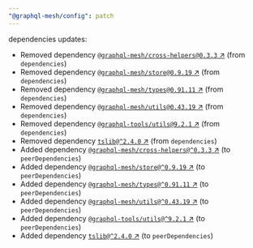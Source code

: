 ```yaml
---
"@graphql-mesh/config": patch
---
```

dependencies updates:
  - Removed dependency [`@graphql-mesh/cross-helpers@0.3.3` ↗︎](https://www.npmjs.com/package/@graphql-mesh/cross-helpers/v/0.3.3) (from `dependencies`)
  - Removed dependency [`@graphql-mesh/store@0.9.19` ↗︎](https://www.npmjs.com/package/@graphql-mesh/store/v/0.9.19) (from `dependencies`)
  - Removed dependency [`@graphql-mesh/types@0.91.11` ↗︎](https://www.npmjs.com/package/@graphql-mesh/types/v/0.91.11) (from `dependencies`)
  - Removed dependency [`@graphql-mesh/utils@0.43.19` ↗︎](https://www.npmjs.com/package/@graphql-mesh/utils/v/0.43.19) (from `dependencies`)
  - Removed dependency [`@graphql-tools/utils@9.2.1` ↗︎](https://www.npmjs.com/package/@graphql-tools/utils/v/9.2.1) (from `dependencies`)
  - Removed dependency [`tslib@^2.4.0` ↗︎](https://www.npmjs.com/package/tslib/v/2.4.0) (from `dependencies`)
  - Added dependency [`@graphql-mesh/cross-helpers@^0.3.3` ↗︎](https://www.npmjs.com/package/@graphql-mesh/cross-helpers/v/0.3.3) (to `peerDependencies`)
  - Added dependency [`@graphql-mesh/store@^0.9.19` ↗︎](https://www.npmjs.com/package/@graphql-mesh/store/v/0.9.19) (to `peerDependencies`)
  - Added dependency [`@graphql-mesh/types@^0.91.11` ↗︎](https://www.npmjs.com/package/@graphql-mesh/types/v/0.91.11) (to `peerDependencies`)
  - Added dependency [`@graphql-mesh/utils@^0.43.19` ↗︎](https://www.npmjs.com/package/@graphql-mesh/utils/v/0.43.19) (to `peerDependencies`)
  - Added dependency [`@graphql-tools/utils@^9.2.1` ↗︎](https://www.npmjs.com/package/@graphql-tools/utils/v/9.2.1) (to `peerDependencies`)
  - Added dependency [`tslib@^2.4.0` ↗︎](https://www.npmjs.com/package/tslib/v/2.4.0) (to `peerDependencies`)
